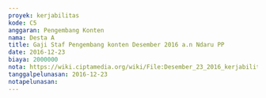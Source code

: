 ```yaml
---
proyek: kerjabilitas
kode: C5
anggaran: Pengembang Konten
nama: Desta A
title: Gaji Staf Pengembang konten Desember 2016 a.n Ndaru PP
date: 2016-12-23
biaya: 2000000
nota: https://wiki.ciptamedia.org/wiki/File:Desember_23_2016_kerjabilitas_C5_gaji_pengembang_konten_ndaru425.jpg
tanggalpelunasan: 2016-12-23
notapelunasan:
---
```

